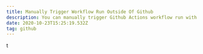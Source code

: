 ```yaml
---
title: Manually Trigger Workflow Run Outside Of Github
description: You can manually trigger Github Actions workflow run with API
date: 2020-10-23T15:25:19.532Z
tag: github
---
```

t